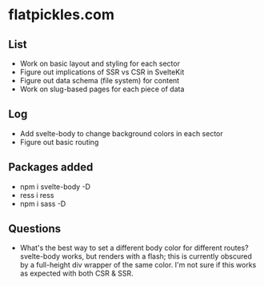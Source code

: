 # flatpickles.com

## List
* Work on basic layout and styling for each sector
* Figure out implications of SSR vs CSR in SvelteKit
* Figure out data schema (file system) for content
* Work on slug-based pages for each piece of data

## Log
* Add svelte-body to change background colors in each sector
* Figure out basic routing

## Packages added
* npm i svelte-body -D
* ress i ress
* npm i sass -D

## Questions
* What's the best way to set a different body color for different routes? svelte-body works, but renders with a flash; this is currently obscured by a full-height div wrapper of the same color. I'm not sure if this works as expected with both CSR & SSR.